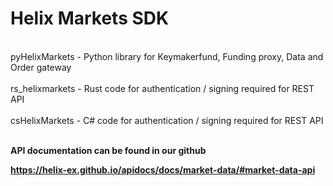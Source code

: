 # Helix Markets SDK
<br />
pyHelixMarkets - Python library for Keymakerfund, Funding proxy, Data and Order gateway<br /><br />
rs_helixmarkets - Rust code for authentication / signing required for REST API<br /><br />
csHelixMarkets - C# code for authentication / signing required for REST API<br /><br />

<b>API documentation can be found in our github<b>

https://helix-ex.github.io/apidocs/docs/market-data/#market-data-api
